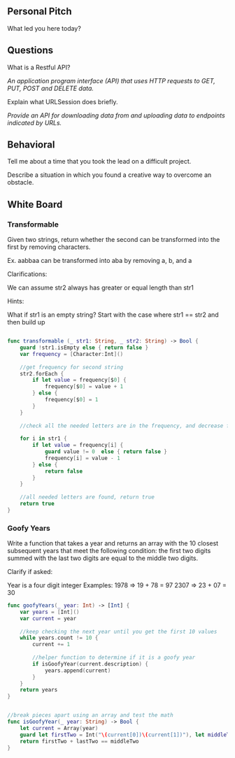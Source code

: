 ## Personal Pitch

What led you here today?

## Questions

What is a Restful API?

*An application program interface (API) that uses HTTP requests to GET, PUT, POST and DELETE data.*

Explain what URLSession does briefly.

*Provide an API for downloading data from and uploading data to endpoints indicated by URLs.*

## Behavioral

Tell me about a time that you took the lead on a difficult project.

Describe a situation in which you found a creative way to overcome an obstacle.

## White Board

### Transformable

Given two strings, return whether the second can be transformed into the first by removing characters.

Ex. aabbaa can be transformed into aba by removing a, b, and a

Clarifications:

We can assume str2 always has greater or equal length than str1

Hints:

What if str1 is an empty string?
Start with the case where str1 == str2 and then build up


```swift

func transformable (_ str1: String, _ str2: String) -> Bool {
    guard !str1.isEmpty else { return false }
    var frequency = [Character:Int]()
    
    //get frequency for second string
    str2.forEach {
        if let value = frequency[$0] {
            frequency[$0] = value + 1
        } else {
            frequency[$0] = 1
        }
    }
    
    //check all the needed letters are in the frequency, and decrease frequency on each visit. if not there or goes under 0, return false
    
    for i in str1 {
        if let value = frequency[i] {
            guard value != 0  else { return false }
            frequency[i] = value - 1
        } else {
            return false
        }
    }
    
    //all needed letters are found, return true
    return true
}


```


### Goofy Years

Write a function that takes a year and returns an array with the 10 closest subsequent years that meet the following condition: the first two digits summed with the last two digits are equal to the middle two digits.

Clarify if asked:

Year is a four digit integer
Examples:
1978 => 19 + 78 = 97
2307 => 23 + 07 = 30

``` swift
func goofyYears(_ year: Int) -> [Int] {
    var years = [Int]()
    var current = year
    
    //keep checking the next year until you get the first 10 values
    while years.count != 10 {
        current += 1
        
        //helper function to determine if it is a goofy year
        if isGoofyYear(current.description) {
            years.append(current)
        }
    }
    return years
}


//break pieces apart using an array and test the math
func isGoofyYear(_ year: String) -> Bool {
    let current = Array(year)
    guard let firstTwo = Int("\(current[0])\(current[1])"), let middleTwo = Int("\(current[1])\(current[2])"), let lastTwo = Int("\(current[2])\(current[3])") else { return false }
    return firstTwo + lastTwo == middleTwo
}
```
